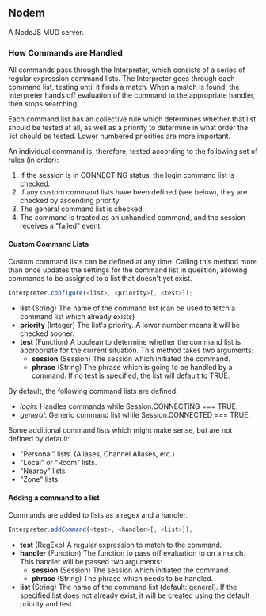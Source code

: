 Nodem
-----
A NodeJS MUD server.

### How Commands are Handled
All commands pass through the Interpreter, which consists of a series of
regular expression command lists.  The Interpreter goes through each command
list, testing until it finds a match.  When a match is found, the Interpreter
hands off evaluation of the command to the appropriate handler, then stops
searching.

Each command list has an collective rule which determines whether that list
should be tested at all, as well as a priority to determine in what order
the list should be tested.  Lower numbered priorities are more important.

An individual command is, therefore, tested according to the following set
of rules (in order):
  1. If the session is in CONNECTING status, the login command list is
      checked.
  2. If any custom command lists have been defined (see below), they are
      checked by ascending priority.
  3. The general command list is checked.
  4. The command is treated as an unhandled command, and the session receives
      a "failed" event.

#### Custom Command Lists
Custom command lists can be defined at any time.  Calling this method more
than once updates the settings for the command list in question, allowing
commands to be assigned to a list that doesn't yet exist.

```javascript
Interpreter.configure(<list>, <priority>[, <test>]);
```

  * **list** (String) The name of the command list (can be used to fetch a
      command list which already exists)
  * **priority** (Integer) The list's priority.  A lower number means it will
      be checked sooner.
  * **test** (Function) A boolean to determine whether the command list is
      appropriate for the current situation. This method takes two arguments:
      * **session** (Session) The session which initiated the command.
      * **phrase** (String) The phrase which is going to be handled by a
          command.
      If no test is specified, the list will default to TRUE.

By default, the following command lists are defined:
  * _login_: Handles commands while Session.CONNECTING === TRUE.
  * _general_: Generic command list while Session.CONNECTED === TRUE.

Some additional command lists which might make sense, but are not defined by default:
  * "Personal" lists. (Aliases, Channel Aliases, etc.)
  * "Local" or "Room" lists.
  * "Nearby" lists.
  * "Zone" lists.

#### Adding a command to a list
Commands are added to lists as a regex and a handler.

```javascript
Interpreter.addCommand(<test>, <handler>[, <list>]);
```

  * **test** (RegExp) A regular expression to match to the command.
  * **handler** (Function) The function to pass off evaluation to on a match.
      This handler will be passed two arguments:
      * **session** (Session) The session which initiated the command.
      * **phrase** (String) The phrase which needs to be handled.
  * **list** (String) The name of the command list (default: general).  If the
      specified list does not already exist, it will be created using the default
      priority and test.